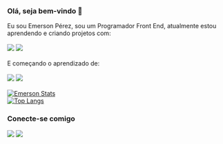 ### Olá, seja bem-vindo 👋

Eu sou Emerson Pérez, sou um Programador Front End, atualmente estou aprendendo e criando projetos com:
<br>
<br>
<img src="https://img.shields.io/badge/HTML5-E34F26?style=for-the-badge&logo=html5&logoColor=white">
<img src="https://img.shields.io/badge/CSS3-1572B6?style=for-the-badge&logo=css3&logoColor=white">
<br>
<br>
E começando o aprendizado de:
<br>
<br>
<img src="https://img.shields.io/badge/JavaScript-F7DF1E?style=for-the-badge&logo=javascript&logoColor=black">
<img src="https://img.shields.io/badge/React-20232A?style=for-the-badge&logo=react&logoColor=61DAFB">
<br>
<br>
[![Emerson Stats](https://github-readme-stats.vercel.app/api?username=emervzla)](https://github.com/anuraghazra/github-readme-stats)
<br>
[![Top Langs](https://github-readme-stats.vercel.app/api/top-langs/?username=emervzla)](https://github.com/anuraghazra/github-readme-stats)
<br>
### Conecte-se comigo

<a href="https://www.linkedin.com/in/emervzla/"><img src="https://img.shields.io/badge/LinkedIn-0077B5?style=for-the-badge&logo=linkedin&logoColor=white"></a>
<a href="https://www.instagram.com/emervzla/"><img src="https://img.shields.io/badge/Instagram-E4405F?style=for-the-badge&logo=instagram&logoColor=white"></a>
